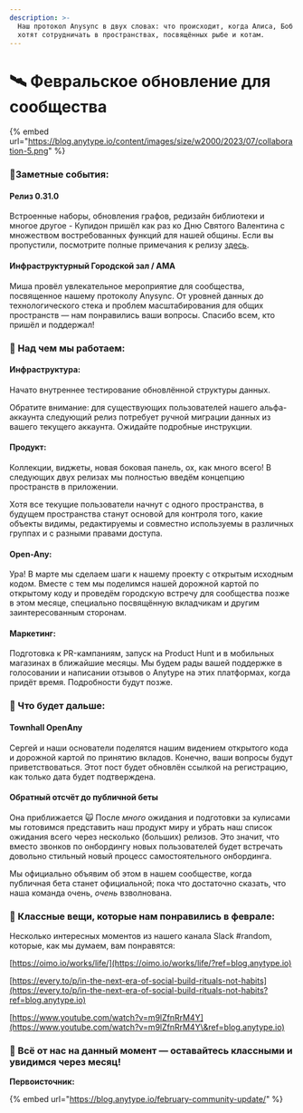 ```yaml
---
description: >-
  Наш протокол Anysync в двух словах: что происходит, когда Алиса, Боб и Джейн
  хотят сотрудничать в пространствах, посвящённых рыбе и котам.
---
```


# 🛰️ Февральское обновление для сообщества

{% embed url="https://blog.anytype.io/content/images/size/w2000/2023/07/collaboration-5.png" %}

### **🎈Заметные события:**

#### **Релиз 0.31.0**

Встроенные наборы, обновления графов, редизайн библиотеки и многое другое - Купидон пришёл как раз ко Дню Святого Валентина с множеством востребованных функций для нашей общины. Если вы пропустили, посмотрите полные примечания к релизу [здесь](https://community.anytype.io/c/news-announcements/release-notes/9?ref=blog.anytype.io).

#### **Инфраструктурный Городской зал / AMA**

Миша провёл увлекательное мероприятие для сообщества, посвященное нашему протоколу Anysync. От уровней данных до технологического стека и проблем масштабирования для общих пространств — нам понравились ваши вопросы. Спасибо всем, кто пришёл и поддержал!

### **🦫 Над чем мы работаем:**

#### **Инфраструктура:**

Начато внутреннее тестирование обновлённой структуры данных.

Обратите внимание: для существующих пользователей нашего альфа-аккаунта следующий релиз потребует ручной миграции данных из вашего текущего аккаунта. Ожидайте подробные инструкции.

#### **Продукт:**

Коллекции, виджеты, новая боковая панель, ох, как много всего! В следующих двух релизах мы полностью введём концепцию пространств в приложении.

Хотя все текущие пользователи начнут с одного пространства, в будущем пространства станут основой для контроля того, какие объекты видимы, редактируемы и совместно используемы в различных группах и с разными правами доступа.

#### **Open-Any:**

Ура! В марте мы сделаем шаги к нашему проекту с открытым исходным кодом. Вместе с тем мы поделимся нашей дорожной картой по открытому коду и проведём городскую встречу для сообщества позже в этом месяце, специально посвящённую вкладчикам и другим заинтересованным сторонам.

#### **Маркетинг:**

Подготовка к PR-кампаниям, запуск на Product Hunt и в мобильных магазинах в ближайшие месяцы. Мы будем рады вашей поддержке в голосовании и написании отзывов о Anytype на этих платформах, когда придёт время. Подробности будут позже.

### **🥁 Что будет дальше:**

#### **Townhall OpenAny**

Сергей и наши основатели поделятся нашим видением открытого кода и дорожной картой по принятию вкладов. Конечно, ваши вопросы будут приветствоваться. Этот пост будет обновлён ссылкой на регистрацию, как только дата будет подтверждена.

#### **Обратный отсчёт до публичной беты**

Она приближается 🙀 После _много_ ожидания и подготовки за кулисами мы готовимся представить наш продукт миру и убрать наш список ожидания всего через несколько (больших) релизов. Это значит, что вместо звонков по онбордингу новых пользователей будет встречать довольно стильный новый процесс самостоятельного онбординга.

Мы официально объявим об этом в нашем сообществе, когда публичная бета станет официальной; пока что достаточно сказать, что наша команда очень, _очень_ взволнована.

### **🍭 Классные вещи, которые нам понравились в феврале:**

Несколько интересных моментов из нашего канала Slack #random, которые, как мы думаем, вам понравятся:

[https://oimo.io/works/life/](https://oimo.io/works/life/?ref=blog.anytype.io)

[https://every.to/p/in-the-next-era-of-social-build-rituals-not-habits](https://every.to/p/in-the-next-era-of-social-build-rituals-not-habits?ref=blog.anytype.io)

[https://www.youtube.com/watch?v=m9lZfnRrM4Y](https://www.youtube.com/watch?v=m9lZfnRrM4Y\&ref=blog.anytype.io)

### **🌊 Всё от нас на данный момент — оставайтесь классными и увидимся через месяц!**

**Первоисточник:**

{% embed url="https://blog.anytype.io/february-community-update/" %}
